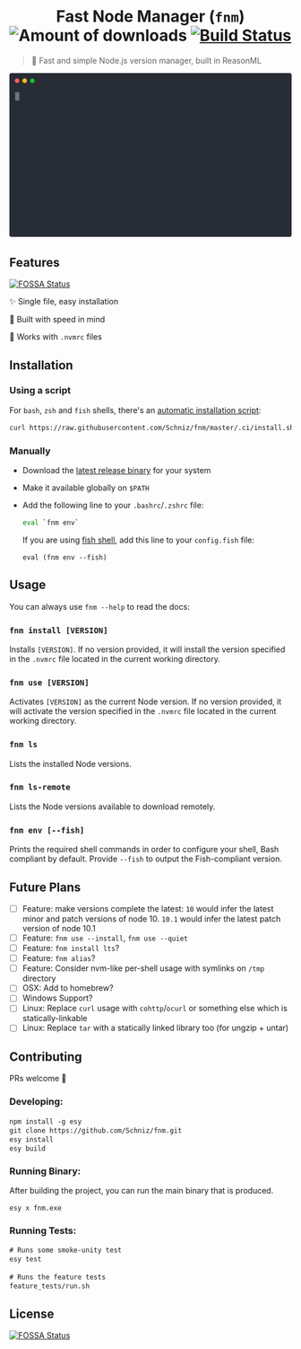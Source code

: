 <h1 align="center">
  Fast Node Manager (<code>fnm</code>)
  <img alt="Amount of downloads" src="https://img.shields.io/github/downloads/Schniz/fnm/total.svg?style=flat" />
  <a href="https://dev.azure.com/galstar0385/fnm/_build/latest?definitionId=1?branchName=master"><img alt="Build Status" src="https://dev.azure.com/galstar0385/fnm/_apis/build/status/Schniz.fnm?branchName=master" /></a>
</h1>

> :rocket: Fast and simple Node.js version manager, built in ReasonML

<div align="center">
  <img src="./docs/fnm.svg" alt="Blazing fast!">
</div>

## Features
[![FOSSA Status](https://app.fossa.io/api/projects/git%2Bgithub.com%2FSchniz%2Ffnm.svg?type=shield)](https://app.fossa.io/projects/git%2Bgithub.com%2FSchniz%2Ffnm?ref=badge_shield)

:sparkles: Single file, easy installation

:rocket: Built with speed in mind

:thinking: Works with `.nvmrc` files

## Installation

### Using a script

For `bash`, `zsh` and `fish` shells, there's an [automatic installation script](./.ci/install.sh):

```bash
curl https://raw.githubusercontent.com/Schniz/fnm/master/.ci/install.sh | bash
```

### Manually

* Download the [latest release binary](https://github.com/Schniz/fnm/releases) for your system
* Make it available globally on `$PATH`
* Add the following line to your `.bashrc`/`.zshrc` file:

  ```bash
  eval `fnm env`
  ```

  If you are using [fish shell](https://fishshell.com/), add this line to your `config.fish` file:

  ```fish
  eval (fnm env --fish)
  ```

## Usage

You can always use `fnm --help` to read the docs:

### `fnm install [VERSION]`

Installs `[VERSION]`. If no version provided, it will install the version specified in the `.nvmrc` file located in the current working directory.

### `fnm use [VERSION]`

Activates `[VERSION]` as the current Node version. If no version provided, it will activate the version specified in the `.nvmrc` file located in the current working directory.

### `fnm ls`

Lists the installed Node versions.

### `fnm ls-remote`

Lists the Node versions available to download remotely.

### `fnm env [--fish]`

Prints the required shell commands in order to configure your shell, Bash compliant by default. Provide `--fish` to output the Fish-compliant version.

## Future Plans
- [ ] Feature: make versions complete the latest: `10` would infer the latest minor and patch versions of node 10. `10.1` would infer the latest patch version of node 10.1
- [ ] Feature: `fnm use --install`, `fnm use --quiet`
- [ ] Feature: `fnm install lts`?
- [ ] Feature: `fnm alias`?
- [ ] Feature: Consider nvm-like per-shell usage with symlinks on `/tmp` directory
- [ ] OSX: Add to homebrew?
- [ ] Windows Support?
- [ ] Linux: Replace `curl` usage with `cohttp`/`ocurl` or something else which is statically-linkable
- [ ] Linux: Replace `tar` with a statically linked library too (for ungzip + untar)

## Contributing

PRs welcome :tada:

### Developing:

```
npm install -g esy
git clone https://github.com/Schniz/fnm.git
esy install
esy build
```

### Running Binary:

After building the project, you can run the main binary that is produced.

```
esy x fnm.exe
```

### Running Tests:

```
# Runs some smoke-unity test
esy test

# Runs the feature tests
feature_tests/run.sh
```


## License
[![FOSSA Status](https://app.fossa.io/api/projects/git%2Bgithub.com%2FSchniz%2Ffnm.svg?type=large)](https://app.fossa.io/projects/git%2Bgithub.com%2FSchniz%2Ffnm?ref=badge_large)
